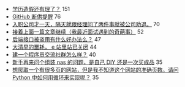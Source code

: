 - [学历造假还有理了？](https://www.v2ex.com/t/586664) 151
- [GitHub 断供提醒](https://www.v2ex.com/t/586676) 76
- [入职公司才一天，隔天就跟经理问了两件事就被公司劝退。](https://www.v2ex.com/t/586619) 70
- [接着上面一篇文章继续（我最近面试遇到的奇葩事）](https://www.v2ex.com/t/586623) 52
- [后端接口被盗用有什么好办法么？](https://www.v2ex.com/t/586612) 47
- [大清早的噩耗， e 站里站已关闭](https://www.v2ex.com/t/586622) 44
- [建一个程序员交流社群怎么样？](https://www.v2ex.com/t/586781) 40
- [新手再来问个组装 nas 的问题，是自己 DIY 还是一次买成品](https://www.v2ex.com/t/586644) 35
- [想爬取一个有很多页的网站，但是我不知道这个网站的准确页数。请问 Python 中如何用循环来实现呢？](https://www.v2ex.com/t/586668) 35